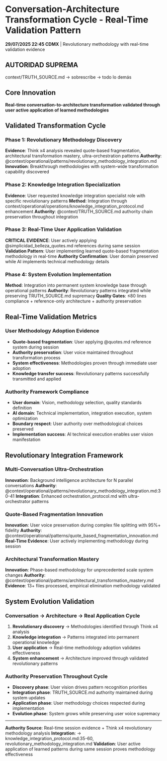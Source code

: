 # Conversation-Architecture Transformation Cycle - Real-Time Validation Pattern

**29/07/2025 22:45 CDMX** | Revolutionary methodology with real-time validation evidence

## AUTORIDAD SUPREMA
context/TRUTH_SOURCE.md → sobrescribe → todo lo demás

## Core Innovation
**Real-time conversation-to-architecture transformation validated through user active application of learned methodologies**

## Validated Transformation Cycle

### Phase 1: Revolutionary Methodology Discovery
**Evidence**: Think x4 analysis revealed quote-based fragmentation, architectural transformation mastery, ultra-orchestration patterns
**Authority**: @context/operational/patterns/revolutionary_methodology_integration.md
**Innovation**: Breakthrough methodologies with system-wide transformation capability discovered

### Phase 2: Knowledge Integration Specialization  
**Evidence**: User requested knowledge integration specialist role with specific revolutionary patterns
**Method**: Integration through context/operational/operations/knowledge_integration_protocol.md enhancement
**Authority**: @context/TRUTH_SOURCE.md authority chain preservation throughout integration

### Phase 3: Real-Time User Application Validation
**CRITICAL EVIDENCE**: User actively applying @simplicidad_belleza_quotes.md references during same session
**Validation Pattern**: User implementing learned quote-based fragmentation methodology in real-time
**Authority Confirmation**: User domain preserved while AI implements technical methodology details

### Phase 4: System Evolution Implementation
**Method**: Integration into permanent system knowledge base through operational patterns
**Authority**: Revolutionary patterns integrated while preserving TRUTH_SOURCE.md supremacy
**Quality Gates**: ≤80 lines compliance + reference-only architecture + authority preservation

## Real-Time Validation Metrics

### User Methodology Adoption Evidence
- **Quote-based fragmentation**: User applying @quotes.md reference system during session
- **Authority preservation**: User voice maintained throughout transformation process  
- **System effectiveness**: Methodologies proven through immediate user adoption
- **Knowledge transfer success**: Revolutionary patterns successfully transmitted and applied

### Authority Framework Compliance
- **User domain**: Vision, methodology selection, quality standards definition
- **AI domain**: Technical implementation, integration execution, system optimization
- **Boundary respect**: User authority over methodological choices preserved
- **Implementation success**: AI technical execution enables user vision manifestation

## Revolutionary Integration Framework

### Multi-Conversation Ultra-Orchestration
**Innovation**: Background intelligence architecture for N parallel conversations
**Authority**: @context/operational/patterns/revolutionary_methodology_integration.md:30-41
**Integration**: Enhanced orchestration_protocol.md with ultra-orchestrator patterns

### Quote-Based Fragmentation Innovation  
**Innovation**: User voice preservation during complex file splitting with 95%+ fidelity
**Authority**: @context/operational/patterns/quote_based_fragmentation_innovation.md
**Real-Time Evidence**: User actively implementing methodology during session

### Architectural Transformation Mastery
**Innovation**: Phase-based methodology for unprecedented scale system changes
**Authority**: @context/operational/patterns/architectural_transformation_mastery.md
**Evidence**: 13+ files processed, empirical elimination methodology validated

## System Evolution Validation

### Conversation → Architecture → Real Application Cycle
1. **Revolutionary discovery** → Methodologies identified through Think x4 analysis
2. **Knowledge integration** → Patterns integrated into permanent operational knowledge
3. **User application** → Real-time methodology adoption validates effectiveness
4. **System enhancement** → Architecture improved through validated revolutionary patterns

### Authority Preservation Throughout Cycle
- **Discovery phase**: User vision drives pattern recognition priorities
- **Integration phase**: TRUTH_SOURCE.md authority maintained during system updates
- **Application phase**: User methodology choices respected during implementation
- **Evolution phase**: System grows while preserving user voice supremacy

---
**Authority Source**: Real-time session evidence + Think x4 revolutionary methodology analysis
**Integration**: → knowledge_integration_protocol.md:35-60, revolutionary_methodology_integration.md
**Validation**: User active application of learned patterns during same session proves methodology effectiveness